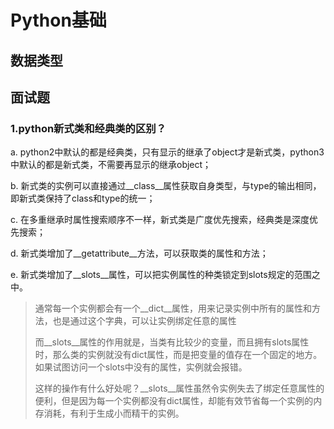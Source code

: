

# Python基础

## 数据类型

## 面试题

### 1.python新式类和经典类的区别？

a. python2中默认的都是经典类，只有显示的继承了object才是新式类，python3中默认的都是新式类，不需要再显示的继承object；

b. 新式类的实例可以直接通过\__class__属性获取自身类型，与type的输出相同，即新式类保持了class和type的统一；

c. 在多重继承时属性搜索顺序不一样，新式类是广度优先搜索，经典类是深度优先搜索；

d. 新式类增加了\__getattribute__方法，可以获取类的属性和方法；

e. 新式类增加了\__slots__属性，可以把实例属性的种类锁定到slots规定的范围之中。

> 通常每一个实例都会有一个\__dict__属性，用来记录实例中所有的属性和方法，也是通过这个字典，可以让实例绑定任意的属性
>
> 而\__slots__属性的作用就是，当类有比较少的变量，而且拥有slots属性时，那么类的实例就没有dict属性，而是把变量的值存在一个固定的地方。如果试图访问一个slots中没有的属性，实例就会报错。
>
> 这样的操作有什么好处呢？\__slots__属性虽然令实例失去了绑定任意属性的便利，但是因为每一个实例都没有dict属性，却能有效节省每一个实例的内存消耗，有利于生成小而精干的实例。

